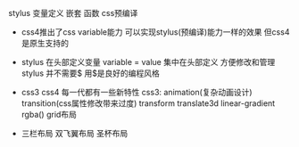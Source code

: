 stylus 变量定义 嵌套 函数 css预编译

- css4推出了css variable能力 可以实现stylus(预编译)能力一样的效果  但css4是原生支持的
- stylus 在头部定义变量 variable = value
    集中在头部定义 方便修改和管理
    stylus 并不需要$ 用$是良好的编程风格
- css3 css4
    每一代都有一些新特性
    css3: animation(复杂动画设计) transition(css属性修改带来过度)
            transform translate3d
            linear-gradient 
            rgba()
            grid布局

- 三栏布局 双飞翼布局 圣杯布局
